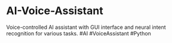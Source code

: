 # AI-Voice-Assistant
Voice-controlled AI assistant with GUI interface and neural intent recognition for various tasks. #AI #VoiceAssistant #Python
